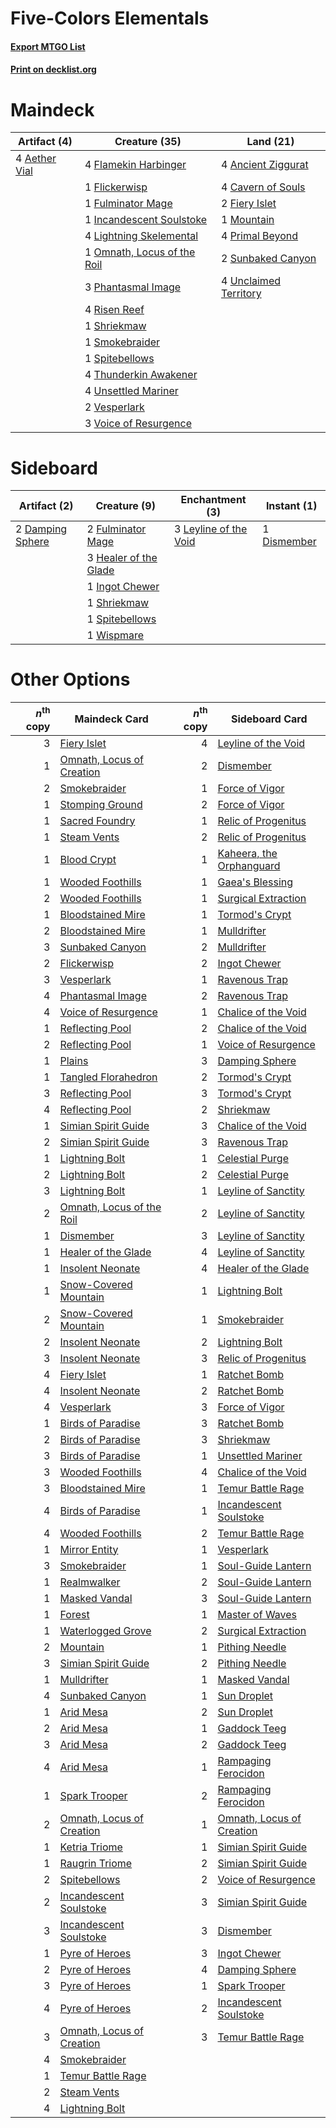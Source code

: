 # Five-Colors Elementals

#### [Export MTGO List](../collection/Five-Colors%20Elementals/Five-Colors%20Elementals.txt)
#### [Print on decklist.org](http://decklist.org/?deckmain=4%09Aether%20Vial%0A4%09Ancient%20Ziggurat%0A4%09Cavern%20of%20Souls%0A2%09Fiery%20Islet%0A4%09Flamekin%20Harbinger%0A1%09Flickerwisp%0A1%09Fulminator%20Mage%0A1%09Incandescent%20Soulstoke%0A4%09Lightning%20Skelemental%0A1%09Mountain%0A1%09Omnath,%20Locus%20of%20the%20Roil%0A3%09Phantasmal%20Image%0A4%09Primal%20Beyond%0A4%09Risen%20Reef%0A1%09Shriekmaw%0A1%09Smokebraider%0A1%09Spitebellows%0A2%09Sunbaked%20Canyon%0A4%09Thunderkin%20Awakener%0A4%09Unclaimed%20Territory%0A4%09Unsettled%20Mariner%0A2%09Vesperlark%0A3%09Voice%20of%20Resurgence&deckside=2%09Damping%20Sphere%0A1%09Dismember%0A2%09Fulminator%20Mage%0A3%09Healer%20of%20the%20Glade%0A1%09Ingot%20Chewer%0A3%09Leyline%20of%20the%20Void%0A1%09Shriekmaw%0A1%09Spitebellows%0A1%09Wispmare)
# Maindeck

|                                     Artifact (4)                                      |                                            Creature (35)                                             |                                           Land (21)                                            |
|---------------------------------------------------------------------------------------|------------------------------------------------------------------------------------------------------|------------------------------------------------------------------------------------------------|
|4 [Aether Vial](http://gatherer.wizards.com/Pages/Card/Details.aspx?multiverseid=48146)|4 [Flamekin Harbinger](http://gatherer.wizards.com/Pages/Card/Details.aspx?multiverseid=205395)       |4 [Ancient Ziggurat](http://gatherer.wizards.com/Pages/Card/Details.aspx?multiverseid=189271)   |
|                                                                                       |1 [Flickerwisp](http://gatherer.wizards.com/Pages/Card/Details.aspx?multiverseid=376338)              |4 [Cavern of Souls](http://gatherer.wizards.com/Pages/Card/Details.aspx?multiverseid=278058)    |
|                                                                                       |1 [Fulminator Mage](http://gatherer.wizards.com/Pages/Card/Details.aspx?multiverseid=397686)          |2 [Fiery Islet](http://gatherer.wizards.com/Pages/Card/Details.aspx?multiverseid=464187)        |
|                                                                                       |1 [Incandescent Soulstoke](http://gatherer.wizards.com/Pages/Card/Details.aspx?multiverseid=139730)   |1 [Mountain](http://gatherer.wizards.com/Pages/Card/Details.aspx?multiverseid=439859)           |
|                                                                                       |4 [Lightning Skelemental](http://gatherer.wizards.com/Pages/Card/Details.aspx?multiverseid=464157)    |4 [Primal Beyond](http://gatherer.wizards.com/Pages/Card/Details.aspx?multiverseid=153464)      |
|                                                                                       |1 [Omnath, Locus of the Roil](http://gatherer.wizards.com/Pages/Card/Details.aspx?multiverseid=466970)|2 [Sunbaked Canyon](http://gatherer.wizards.com/Pages/Card/Details.aspx?multiverseid=464196)    |
|                                                                                       |3 [Phantasmal Image](http://gatherer.wizards.com/Pages/Card/Details.aspx?multiverseid=220099)         |4 [Unclaimed Territory](http://gatherer.wizards.com/Pages/Card/Details.aspx?multiverseid=435419)|
|                                                                                       |4 [Risen Reef](http://gatherer.wizards.com/Pages/Card/Details.aspx?multiverseid=466971)               |                                                                                                |
|                                                                                       |1 [Shriekmaw](http://gatherer.wizards.com/Pages/Card/Details.aspx?multiverseid=220572)                |                                                                                                |
|                                                                                       |1 [Smokebraider](http://gatherer.wizards.com/Pages/Card/Details.aspx?multiverseid=205398)             |                                                                                                |
|                                                                                       |1 [Spitebellows](http://gatherer.wizards.com/Pages/Card/Details.aspx?multiverseid=376515)             |                                                                                                |
|                                                                                       |4 [Thunderkin Awakener](http://gatherer.wizards.com/Pages/Card/Details.aspx?multiverseid=466916)      |                                                                                                |
|                                                                                       |4 [Unsettled Mariner](http://gatherer.wizards.com/Pages/Card/Details.aspx?multiverseid=464165)        |                                                                                                |
|                                                                                       |2 [Vesperlark](http://gatherer.wizards.com/Pages/Card/Details.aspx?multiverseid=463984)               |                                                                                                |
|                                                                                       |3 [Voice of Resurgence](http://gatherer.wizards.com/Pages/Card/Details.aspx?multiverseid=368951)      |                                                                                                |


# Sideboard

|                                       Artifact (2)                                        |                                          Creature (9)                                          |                                        Enchantment (3)                                         |                                     Instant (1)                                      |
|-------------------------------------------------------------------------------------------|------------------------------------------------------------------------------------------------|------------------------------------------------------------------------------------------------|--------------------------------------------------------------------------------------|
|2 [Damping Sphere](http://gatherer.wizards.com/Pages/Card/Details.aspx?multiverseid=443101)|2 [Fulminator Mage](http://gatherer.wizards.com/Pages/Card/Details.aspx?multiverseid=397686)    |3 [Leyline of the Void](http://gatherer.wizards.com/Pages/Card/Details.aspx?multiverseid=107682)|1 [Dismember](http://gatherer.wizards.com/Pages/Card/Details.aspx?multiverseid=382182)|
|                                                                                           |3 [Healer of the Glade](http://gatherer.wizards.com/Pages/Card/Details.aspx?multiverseid=466930)|                                                                                                |                                                                                      |
|                                                                                           |1 [Ingot Chewer](http://gatherer.wizards.com/Pages/Card/Details.aspx?multiverseid=389558)       |                                                                                                |                                                                                      |
|                                                                                           |1 [Shriekmaw](http://gatherer.wizards.com/Pages/Card/Details.aspx?multiverseid=220572)          |                                                                                                |                                                                                      |
|                                                                                           |1 [Spitebellows](http://gatherer.wizards.com/Pages/Card/Details.aspx?multiverseid=376515)       |                                                                                                |                                                                                      |
|                                                                                           |1 [Wispmare](http://gatherer.wizards.com/Pages/Card/Details.aspx?multiverseid=145974)           |                                                                                                |                                                                                      |


# Other Options

|*n*<sup>th</sup> copy|                                           Maindeck Card                                            |*n*<sup>th</sup> copy|                                           Sideboard Card                                           |
|--------------------:|----------------------------------------------------------------------------------------------------|--------------------:|----------------------------------------------------------------------------------------------------|
|                    3|[Fiery Islet](http://gatherer.wizards.com/Pages/Card/Details.aspx?multiverseid=464187)              |                    4|[Leyline of the Void](http://gatherer.wizards.com/Pages/Card/Details.aspx?multiverseid=107682)      |
|                    1|[Omnath, Locus of Creation](http://gatherer.wizards.com/Pages/Card/Details.aspx?multiverseid=491883)|                    2|[Dismember](http://gatherer.wizards.com/Pages/Card/Details.aspx?multiverseid=382182)                |
|                    2|[Smokebraider](http://gatherer.wizards.com/Pages/Card/Details.aspx?multiverseid=205398)             |                    1|[Force of Vigor](http://gatherer.wizards.com/Pages/Card/Details.aspx?multiverseid=464113)           |
|                    1|[Stomping Ground](http://gatherer.wizards.com/Pages/Card/Details.aspx?multiverseid=405110)          |                    2|[Force of Vigor](http://gatherer.wizards.com/Pages/Card/Details.aspx?multiverseid=464113)           |
|                    1|[Sacred Foundry](http://gatherer.wizards.com/Pages/Card/Details.aspx?multiverseid=405106)           |                    1|[Relic of Progenitus](http://gatherer.wizards.com/Pages/Card/Details.aspx?multiverseid=174824)      |
|                    1|[Steam Vents](http://gatherer.wizards.com/Pages/Card/Details.aspx?multiverseid=405109)              |                    2|[Relic of Progenitus](http://gatherer.wizards.com/Pages/Card/Details.aspx?multiverseid=174824)      |
|                    1|[Blood Crypt](http://gatherer.wizards.com/Pages/Card/Details.aspx?multiverseid=97102)               |                    1|[Kaheera, the Orphanguard](http://gatherer.wizards.com/Pages/Card/Details.aspx?multiverseid=479744) |
|                    1|[Wooded Foothills](http://gatherer.wizards.com/Pages/Card/Details.aspx?multiverseid=405116)         |                    1|[Gaea's Blessing](http://gatherer.wizards.com/Pages/Card/Details.aspx?multiverseid=417433)          |
|                    2|[Wooded Foothills](http://gatherer.wizards.com/Pages/Card/Details.aspx?multiverseid=405116)         |                    1|[Surgical Extraction](http://gatherer.wizards.com/Pages/Card/Details.aspx?multiverseid=397706)      |
|                    1|[Bloodstained Mire](http://gatherer.wizards.com/Pages/Card/Details.aspx?multiverseid=405094)        |                    1|[Tormod's Crypt](http://gatherer.wizards.com/Pages/Card/Details.aspx?multiverseid=389723)           |
|                    2|[Bloodstained Mire](http://gatherer.wizards.com/Pages/Card/Details.aspx?multiverseid=405094)        |                    1|[Mulldrifter](http://gatherer.wizards.com/Pages/Card/Details.aspx?multiverseid=389605)              |
|                    3|[Sunbaked Canyon](http://gatherer.wizards.com/Pages/Card/Details.aspx?multiverseid=464196)          |                    2|[Mulldrifter](http://gatherer.wizards.com/Pages/Card/Details.aspx?multiverseid=389605)              |
|                    2|[Flickerwisp](http://gatherer.wizards.com/Pages/Card/Details.aspx?multiverseid=376338)              |                    2|[Ingot Chewer](http://gatherer.wizards.com/Pages/Card/Details.aspx?multiverseid=389558)             |
|                    3|[Vesperlark](http://gatherer.wizards.com/Pages/Card/Details.aspx?multiverseid=463984)               |                    1|[Ravenous Trap](http://gatherer.wizards.com/Pages/Card/Details.aspx?multiverseid=197537)            |
|                    4|[Phantasmal Image](http://gatherer.wizards.com/Pages/Card/Details.aspx?multiverseid=220099)         |                    2|[Ravenous Trap](http://gatherer.wizards.com/Pages/Card/Details.aspx?multiverseid=197537)            |
|                    4|[Voice of Resurgence](http://gatherer.wizards.com/Pages/Card/Details.aspx?multiverseid=368951)      |                    1|[Chalice of the Void](http://gatherer.wizards.com/Pages/Card/Details.aspx?multiverseid=442211)      |
|                    1|[Reflecting Pool](http://gatherer.wizards.com/Pages/Card/Details.aspx?multiverseid=382342)          |                    2|[Chalice of the Void](http://gatherer.wizards.com/Pages/Card/Details.aspx?multiverseid=442211)      |
|                    2|[Reflecting Pool](http://gatherer.wizards.com/Pages/Card/Details.aspx?multiverseid=382342)          |                    1|[Voice of Resurgence](http://gatherer.wizards.com/Pages/Card/Details.aspx?multiverseid=368951)      |
|                    1|[Plains](http://gatherer.wizards.com/Pages/Card/Details.aspx?multiverseid=439856)                   |                    3|[Damping Sphere](http://gatherer.wizards.com/Pages/Card/Details.aspx?multiverseid=443101)           |
|                    1|[Tangled Florahedron](http://gatherer.wizards.com/Pages/Card/Details.aspx?multiverseid=491859)      |                    2|[Tormod's Crypt](http://gatherer.wizards.com/Pages/Card/Details.aspx?multiverseid=389723)           |
|                    3|[Reflecting Pool](http://gatherer.wizards.com/Pages/Card/Details.aspx?multiverseid=382342)          |                    3|[Tormod's Crypt](http://gatherer.wizards.com/Pages/Card/Details.aspx?multiverseid=389723)           |
|                    4|[Reflecting Pool](http://gatherer.wizards.com/Pages/Card/Details.aspx?multiverseid=382342)          |                    2|[Shriekmaw](http://gatherer.wizards.com/Pages/Card/Details.aspx?multiverseid=220572)                |
|                    1|[Simian Spirit Guide](http://gatherer.wizards.com/Pages/Card/Details.aspx?multiverseid=442137)      |                    3|[Chalice of the Void](http://gatherer.wizards.com/Pages/Card/Details.aspx?multiverseid=442211)      |
|                    2|[Simian Spirit Guide](http://gatherer.wizards.com/Pages/Card/Details.aspx?multiverseid=442137)      |                    3|[Ravenous Trap](http://gatherer.wizards.com/Pages/Card/Details.aspx?multiverseid=197537)            |
|                    1|[Lightning Bolt](http://gatherer.wizards.com/Pages/Card/Details.aspx?multiverseid=806)              |                    1|[Celestial Purge](http://gatherer.wizards.com/Pages/Card/Details.aspx?multiverseid=183055)          |
|                    2|[Lightning Bolt](http://gatherer.wizards.com/Pages/Card/Details.aspx?multiverseid=806)              |                    2|[Celestial Purge](http://gatherer.wizards.com/Pages/Card/Details.aspx?multiverseid=183055)          |
|                    3|[Lightning Bolt](http://gatherer.wizards.com/Pages/Card/Details.aspx?multiverseid=806)              |                    1|[Leyline of Sanctity](http://gatherer.wizards.com/Pages/Card/Details.aspx?multiverseid=204993)      |
|                    2|[Omnath, Locus of the Roil](http://gatherer.wizards.com/Pages/Card/Details.aspx?multiverseid=466970)|                    2|[Leyline of Sanctity](http://gatherer.wizards.com/Pages/Card/Details.aspx?multiverseid=204993)      |
|                    1|[Dismember](http://gatherer.wizards.com/Pages/Card/Details.aspx?multiverseid=382182)                |                    3|[Leyline of Sanctity](http://gatherer.wizards.com/Pages/Card/Details.aspx?multiverseid=204993)      |
|                    1|[Healer of the Glade](http://gatherer.wizards.com/Pages/Card/Details.aspx?multiverseid=466930)      |                    4|[Leyline of Sanctity](http://gatherer.wizards.com/Pages/Card/Details.aspx?multiverseid=204993)      |
|                    1|[Insolent Neonate](http://gatherer.wizards.com/Pages/Card/Details.aspx?multiverseid=409922)         |                    4|[Healer of the Glade](http://gatherer.wizards.com/Pages/Card/Details.aspx?multiverseid=466930)      |
|                    1|[Snow-Covered Mountain](http://gatherer.wizards.com/Pages/Card/Details.aspx?multiverseid=121233)    |                    1|[Lightning Bolt](http://gatherer.wizards.com/Pages/Card/Details.aspx?multiverseid=806)              |
|                    2|[Snow-Covered Mountain](http://gatherer.wizards.com/Pages/Card/Details.aspx?multiverseid=121233)    |                    1|[Smokebraider](http://gatherer.wizards.com/Pages/Card/Details.aspx?multiverseid=205398)             |
|                    2|[Insolent Neonate](http://gatherer.wizards.com/Pages/Card/Details.aspx?multiverseid=409922)         |                    2|[Lightning Bolt](http://gatherer.wizards.com/Pages/Card/Details.aspx?multiverseid=806)              |
|                    3|[Insolent Neonate](http://gatherer.wizards.com/Pages/Card/Details.aspx?multiverseid=409922)         |                    3|[Relic of Progenitus](http://gatherer.wizards.com/Pages/Card/Details.aspx?multiverseid=174824)      |
|                    4|[Fiery Islet](http://gatherer.wizards.com/Pages/Card/Details.aspx?multiverseid=464187)              |                    1|[Ratchet Bomb](http://gatherer.wizards.com/Pages/Card/Details.aspx?multiverseid=370623)             |
|                    4|[Insolent Neonate](http://gatherer.wizards.com/Pages/Card/Details.aspx?multiverseid=409922)         |                    2|[Ratchet Bomb](http://gatherer.wizards.com/Pages/Card/Details.aspx?multiverseid=370623)             |
|                    4|[Vesperlark](http://gatherer.wizards.com/Pages/Card/Details.aspx?multiverseid=463984)               |                    3|[Force of Vigor](http://gatherer.wizards.com/Pages/Card/Details.aspx?multiverseid=464113)           |
|                    1|[Birds of Paradise](http://gatherer.wizards.com/Pages/Card/Details.aspx?multiverseid=129906)        |                    3|[Ratchet Bomb](http://gatherer.wizards.com/Pages/Card/Details.aspx?multiverseid=370623)             |
|                    2|[Birds of Paradise](http://gatherer.wizards.com/Pages/Card/Details.aspx?multiverseid=129906)        |                    3|[Shriekmaw](http://gatherer.wizards.com/Pages/Card/Details.aspx?multiverseid=220572)                |
|                    3|[Birds of Paradise](http://gatherer.wizards.com/Pages/Card/Details.aspx?multiverseid=129906)        |                    1|[Unsettled Mariner](http://gatherer.wizards.com/Pages/Card/Details.aspx?multiverseid=464165)        |
|                    3|[Wooded Foothills](http://gatherer.wizards.com/Pages/Card/Details.aspx?multiverseid=405116)         |                    4|[Chalice of the Void](http://gatherer.wizards.com/Pages/Card/Details.aspx?multiverseid=442211)      |
|                    3|[Bloodstained Mire](http://gatherer.wizards.com/Pages/Card/Details.aspx?multiverseid=405094)        |                    1|[Temur Battle Rage](http://gatherer.wizards.com/Pages/Card/Details.aspx?multiverseid=391940)        |
|                    4|[Birds of Paradise](http://gatherer.wizards.com/Pages/Card/Details.aspx?multiverseid=129906)        |                    1|[Incandescent Soulstoke](http://gatherer.wizards.com/Pages/Card/Details.aspx?multiverseid=139730)   |
|                    4|[Wooded Foothills](http://gatherer.wizards.com/Pages/Card/Details.aspx?multiverseid=405116)         |                    2|[Temur Battle Rage](http://gatherer.wizards.com/Pages/Card/Details.aspx?multiverseid=391940)        |
|                    1|[Mirror Entity](http://gatherer.wizards.com/Pages/Card/Details.aspx?multiverseid=376409)            |                    1|[Vesperlark](http://gatherer.wizards.com/Pages/Card/Details.aspx?multiverseid=463984)               |
|                    3|[Smokebraider](http://gatherer.wizards.com/Pages/Card/Details.aspx?multiverseid=205398)             |                    1|[Soul-Guide Lantern](http://gatherer.wizards.com/Pages/Card/Details.aspx?multiverseid=476488)       |
|                    1|[Realmwalker](http://gatherer.wizards.com/Pages/Card/Details.aspx?multiverseid=503804)              |                    2|[Soul-Guide Lantern](http://gatherer.wizards.com/Pages/Card/Details.aspx?multiverseid=476488)       |
|                    1|[Masked Vandal](http://gatherer.wizards.com/Pages/Card/Details.aspx?multiverseid=503800)            |                    3|[Soul-Guide Lantern](http://gatherer.wizards.com/Pages/Card/Details.aspx?multiverseid=476488)       |
|                    1|[Forest](http://gatherer.wizards.com/Pages/Card/Details.aspx?multiverseid=439860)                   |                    1|[Master of Waves](http://gatherer.wizards.com/Pages/Card/Details.aspx?multiverseid=438441)          |
|                    1|[Waterlogged Grove](http://gatherer.wizards.com/Pages/Card/Details.aspx?multiverseid=464198)        |                    2|[Surgical Extraction](http://gatherer.wizards.com/Pages/Card/Details.aspx?multiverseid=397706)      |
|                    2|[Mountain](http://gatherer.wizards.com/Pages/Card/Details.aspx?multiverseid=439859)                 |                    1|[Pithing Needle](http://gatherer.wizards.com/Pages/Card/Details.aspx?multiverseid=129526)           |
|                    3|[Simian Spirit Guide](http://gatherer.wizards.com/Pages/Card/Details.aspx?multiverseid=442137)      |                    2|[Pithing Needle](http://gatherer.wizards.com/Pages/Card/Details.aspx?multiverseid=129526)           |
|                    1|[Mulldrifter](http://gatherer.wizards.com/Pages/Card/Details.aspx?multiverseid=389605)              |                    1|[Masked Vandal](http://gatherer.wizards.com/Pages/Card/Details.aspx?multiverseid=503800)            |
|                    4|[Sunbaked Canyon](http://gatherer.wizards.com/Pages/Card/Details.aspx?multiverseid=464196)          |                    1|[Sun Droplet](http://gatherer.wizards.com/Pages/Card/Details.aspx?multiverseid=220530)              |
|                    1|[Arid Mesa](http://gatherer.wizards.com/Pages/Card/Details.aspx?multiverseid=405092)                |                    2|[Sun Droplet](http://gatherer.wizards.com/Pages/Card/Details.aspx?multiverseid=220530)              |
|                    2|[Arid Mesa](http://gatherer.wizards.com/Pages/Card/Details.aspx?multiverseid=405092)                |                    1|[Gaddock Teeg](http://gatherer.wizards.com/Pages/Card/Details.aspx?multiverseid=140188)             |
|                    3|[Arid Mesa](http://gatherer.wizards.com/Pages/Card/Details.aspx?multiverseid=405092)                |                    2|[Gaddock Teeg](http://gatherer.wizards.com/Pages/Card/Details.aspx?multiverseid=140188)             |
|                    4|[Arid Mesa](http://gatherer.wizards.com/Pages/Card/Details.aspx?multiverseid=405092)                |                    1|[Rampaging Ferocidon](http://gatherer.wizards.com/Pages/Card/Details.aspx?multiverseid=435308)      |
|                    1|[Spark Trooper](http://gatherer.wizards.com/Pages/Card/Details.aspx?multiverseid=455771)            |                    2|[Rampaging Ferocidon](http://gatherer.wizards.com/Pages/Card/Details.aspx?multiverseid=435308)      |
|                    2|[Omnath, Locus of Creation](http://gatherer.wizards.com/Pages/Card/Details.aspx?multiverseid=491883)|                    1|[Omnath, Locus of Creation](http://gatherer.wizards.com/Pages/Card/Details.aspx?multiverseid=491883)|
|                    1|[Ketria Triome](http://gatherer.wizards.com/Pages/Card/Details.aspx?multiverseid=479770)            |                    1|[Simian Spirit Guide](http://gatherer.wizards.com/Pages/Card/Details.aspx?multiverseid=442137)      |
|                    1|[Raugrin Triome](http://gatherer.wizards.com/Pages/Card/Details.aspx?multiverseid=479771)           |                    2|[Simian Spirit Guide](http://gatherer.wizards.com/Pages/Card/Details.aspx?multiverseid=442137)      |
|                    2|[Spitebellows](http://gatherer.wizards.com/Pages/Card/Details.aspx?multiverseid=376515)             |                    2|[Voice of Resurgence](http://gatherer.wizards.com/Pages/Card/Details.aspx?multiverseid=368951)      |
|                    2|[Incandescent Soulstoke](http://gatherer.wizards.com/Pages/Card/Details.aspx?multiverseid=139730)   |                    3|[Simian Spirit Guide](http://gatherer.wizards.com/Pages/Card/Details.aspx?multiverseid=442137)      |
|                    3|[Incandescent Soulstoke](http://gatherer.wizards.com/Pages/Card/Details.aspx?multiverseid=139730)   |                    3|[Dismember](http://gatherer.wizards.com/Pages/Card/Details.aspx?multiverseid=382182)                |
|                    1|[Pyre of Heroes](http://gatherer.wizards.com/Pages/Card/Details.aspx?multiverseid=503857)           |                    3|[Ingot Chewer](http://gatherer.wizards.com/Pages/Card/Details.aspx?multiverseid=389558)             |
|                    2|[Pyre of Heroes](http://gatherer.wizards.com/Pages/Card/Details.aspx?multiverseid=503857)           |                    4|[Damping Sphere](http://gatherer.wizards.com/Pages/Card/Details.aspx?multiverseid=443101)           |
|                    3|[Pyre of Heroes](http://gatherer.wizards.com/Pages/Card/Details.aspx?multiverseid=503857)           |                    1|[Spark Trooper](http://gatherer.wizards.com/Pages/Card/Details.aspx?multiverseid=455771)            |
|                    4|[Pyre of Heroes](http://gatherer.wizards.com/Pages/Card/Details.aspx?multiverseid=503857)           |                    2|[Incandescent Soulstoke](http://gatherer.wizards.com/Pages/Card/Details.aspx?multiverseid=139730)   |
|                    3|[Omnath, Locus of Creation](http://gatherer.wizards.com/Pages/Card/Details.aspx?multiverseid=491883)|                    3|[Temur Battle Rage](http://gatherer.wizards.com/Pages/Card/Details.aspx?multiverseid=391940)        |
|                    4|[Smokebraider](http://gatherer.wizards.com/Pages/Card/Details.aspx?multiverseid=205398)             |                     |                                                                                                    |
|                    1|[Temur Battle Rage](http://gatherer.wizards.com/Pages/Card/Details.aspx?multiverseid=391940)        |                     |                                                                                                    |
|                    2|[Steam Vents](http://gatherer.wizards.com/Pages/Card/Details.aspx?multiverseid=405109)              |                     |                                                                                                    |
|                    4|[Lightning Bolt](http://gatherer.wizards.com/Pages/Card/Details.aspx?multiverseid=806)              |                     |                                                                                                    |

